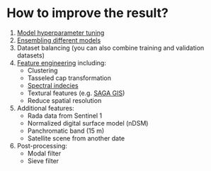 # How to improve the result?

1. [Model hyperparameter tuning](https://en.wikipedia.org/wiki/Hyperparameter_optimization)
2. [Ensembling different models](https://en.wikipedia.org/wiki/Ensemble_learning)
3. Dataset balancing (you can also combine training and validation datasets)
4. [Feature engineering](https://en.wikipedia.org/wiki/Feature_engineering) including:
    * Clustering
    * Tasseled cap transformation
    * [Spectral indecies](https://www.indexdatabase.de)
    * Textural features (e.g. [SAGA GIS](https://saga-gis.sourceforge.io/saga_tool_doc/9.1.1/imagery_tools_11.html))
    * Reduce spatial resolution
5. Additional features:
   * Rada data from Sentinel 1
   * Normalized digital surface model (nDSM)
   * Panchromatic band (15 m)
   * Satellite scene from another date
6. Post-processing:
    * Modal filter
    * Sieve filter
